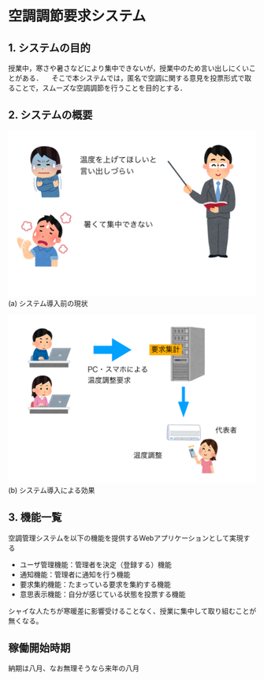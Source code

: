 # 空調調節要求システム

## 1. システムの目的
授業中，寒さや暑さなどにより集中できないが，授業中のため言い出しにくいことがある．
　そこで本システムでは，匿名で空調に関する意見を投票形式で取ることで，スムーズな空調調節を行うことを目的とする．

## 2. システムの概要
![](before.jpg)
(a) システム導入前の現状


![](after.jpg)
(b) システム導入による効果

## 3. 機能一覧
空調管理システムを以下の機能を提供するWebアプリケーションとして実現する

- ユーザ管理機能：管理者を決定（登録する）機能
- 通知機能：管理者に通知を行う機能
- 要求集約機能：たまっている要求を集約する機能
- 意思表示機能：自分が感じている状態を投票する機能

シャイな人たちが寒暖差に影響受けることなく、授業に集中して取り組むことが無くなる。

## 稼働開始時期
納期は八月、なお無理そうなら来年の八月
